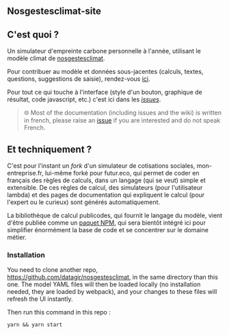 ## Nosgestesclimat-site

## C'est quoi ?

Un simulateur d'empreinte carbone personnelle à l'année, utilisant le modèle climat de [nosgestesclimat](https://github.com/datagir/nosgestesclimat).

Pour contribuer au modèle et données sous-jacentes (calculs, textes, questions, suggestions de saisie), rendez-vous [ici](https://github.com/datagir/nosgestesclimat/blob/master/CONTRIBUTING.md).

Pour tout ce qui touche à l'interface (style d'un bouton, graphique de résultat, code javascript, etc.) c'est ici dans les [_issues_](https://github.com/datagir/nosgestesclimat-site/issues).

> 🌐 Most of the documentation (including issues and the wiki) is written in french, please raise an [issue](https://github.com/datagir/nosgestesclimat-site/issues/new) if you are interested and do not speak French.

## Et techniquement ?

C'est pour l'instant un _fork_ d'un simulateur de cotisations sociales, mon-entreprise.fr, lui-même forké pour futur.eco, qui permet de coder en français des règles de calculs, dans un langage (qui se veut) simple et extensible. De ces règles de calcul, des simulateurs (pour l'utilisateur lambda) et des pages de documentation qui expliquent le calcul (pour l'expert ou le curieux) sont générés automatiquement.

La bibliothèque de calcul publicodes, qui fournit le langage du modèle, vient d'être publiée comme un [paquet NPM](https://www.npmjs.com/package/publicodes), qui sera bientôt intégré ici pour simplifier énormément la base de code et se concentrer sur le domaine métier.

### Installation

You need to clone another repo, https://github.com/datagir/nosgestesclimat, in the same directory than this one. The model YAML files will then be loaded locally (no installation needed, they are loaded by webpack), and your changes to these files will refresh the UI instantly.

Then run this command in this repo :

`yarn && yarn start`
